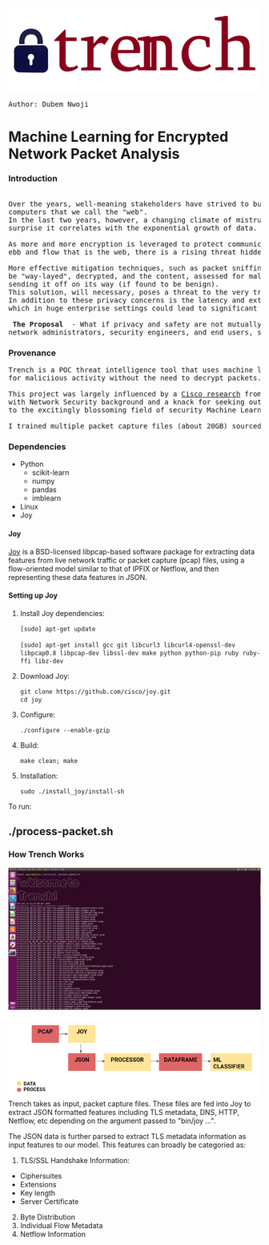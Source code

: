 

![Trench](images/trench.png)
<pre>Author: Dubem Nwoji</pre>
# Machine Learning for Encrypted Network Packet Analysis

### Introduction
<pre> 
Over the years, well-meaning stakeholders have strived to build trust into the internetwork of 
computers that we call the "web". 
In the last two years, however, a changing climate of mistrust has begun to grow and it is no 
surprise it correlates with the exponential growth of data. 

As more and more encryption is leveraged to protect communication and resources in the ever busy 
ebb and flow that is the web, there is a rising threat hidden in the shadows of TLS traffic - <bold> encrypted malware </bold>.

More effective mitigation techniques, such as packet sniffing (break and inspect) require a packet 
be "way-layed", decrypted, and the content, assessed for malicious content, before re-encrypting and 
sending it off on its way (if found to be benign). 
This solution, will necessary, poses a threat to the very trust that we strive to uphold. 
In addition to these privacy concerns is the latency and extra overhead introduced to the network - 
which in huge enterprise settings could lead to significant time and resource loss running into thousands (sometimes millions of dollars).

<b> The Proposal </b> - What if privacy and safety are not mutually exclusive and we can provide 
network administrators, security engineers, and end users, security while upholding trust and privacy?
</pre>
### Provenance
<pre>
Trench is a POC threat intelligence tool that uses machine learning to analyse encrypted network traffic 
for maliciious activity without the need to decrypt packets. 

This project was largely influenced by a <a href = "https://resources.sei.cmu.edu/asset_files/Presentation/2016_017_001_450411.pdf">Cisco research</a> from 2016. As a Data Scientist 
with Network Security background and a knack for seeking out "impossible" challenges (especially as it relates 
to the excitingly blossoming field of security Machine Learning and Privacy Engineering), I was naturally drawn to this problem.

I trained multiple packet capture files (about 20GB) sourced from <a href="https://www.unb.ca/cic/datasets/ids-2017.html">Canadian Institute of Cybersecurity, UNB</a> to build my model.
</pre>

### Dependencies
- Python
  - scikit-learn
  - numpy
  - pandas
  - imblearn
- Linux 
- Joy

#### Joy
[Joy](https://github.com/cisco/joy) is a BSD-licensed libpcap-based software package for extracting data features from live network traffic or packet capture (pcap) files, using a flow-oriented model similar to that of IPFIX or Netflow, and then representing these data features in JSON.

#### Setting up Joy
1. Install Joy dependencies:

       [sudo] apt-get update
      
       [sudo] apt-get install gcc git libcurl3 libcurl4-openssl-dev libpcap0.8 libpcap-dev libssl-dev make python python-pip ruby ruby-ffi libz-dev
      
2. Download Joy:
    
       git clone https://github.com/cisco/joy.git
       cd joy

3.  Configure:

        ./configure --enable-gzip
       
4.  Build:
      
        make clean; make

5.  Installation:
  
        sudo ./install_joy/install-sh
        
To run:
## ./process-packet.sh
    
    
### How Trench Works
![Trenchscreen](images/Trench_screenshot.png)

       
![Trench Workflow](images/trench_workflow.PNG)
Trench takes as input, packet capture files. These files are fed into Joy to extract JSON formatted features including TLS metadata, DNS, HTTP, Netflow, etc depending on the argument passed to "bin/joy ...".

The JSON data is further parsed to extract TLS metadata information as input features to our model.
This features can broadly be categoried as:
1. TLS/SSL Handshake Information:
  - Ciphersuites
  - Extensions
  - Key length
  - Server Certificate
2. Byte Distribution
3. Individual Flow Metadata
4. Netflow Information
